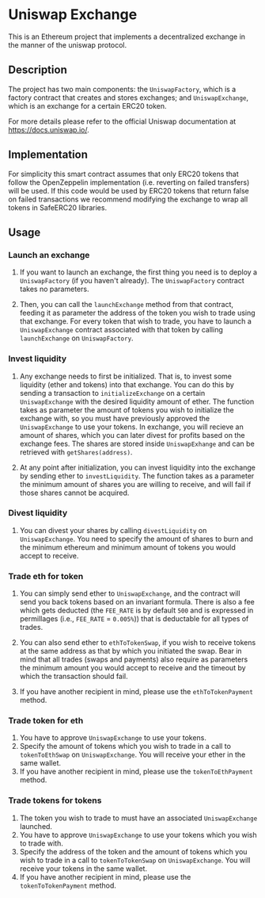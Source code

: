 # Uniswap Exchange
This is an Ethereum project that implements a decentralized exchange in the manner of the uniswap protocol.

## Description
The project has two main components: the `UniswapFactory`, which is a factory contract that creates and stores exchanges; and `UniswapExchange`, which is an exchange for a certain ERC20 token.

For more details please refer to the official Uniswap documentation at https://docs.uniswap.io/.

## Implementation
For simplicity this smart contract assumes that only ERC20 tokens that follow the OpenZeppelin implementation (i.e. reverting on failed transfers) will be used. If this code would be used by ERC20 tokens that return false on failed transactions we recommend modifying the exchange to wrap all tokens in SafeERC20 libraries.

## Usage

### Launch an exchange

1. If you want to launch an exchange, the first thing you need is to deploy a `UniswapFactory` (if you haven't already). The `UniswapFactory` contract takes no parameters.

2. Then, you can call the `launchExchange` method from that contract, feeding it as parameter the address of the token you wish to trade using that exchange. For every token that wish to trade, you have to launch a `UniswapExchange` contract associated with that token by calling `launchExchange` on `UniswapFactory`.

### Invest liquidity

1. Any exchange needs to first be initialized. That is, to invest some liquidity (ether and tokens) into that exchange. You can do this by sending a transaction to `initializeExchange` on a certain `UniswapExchange` with the desired liquidity amount of ether. The function takes as parameter the amount of tokens you wish to initialize the exchange with, so you must have previously approved the `UniswapExchange` to use your tokens. In exchange, you will recieve an amount of shares, which you can later divest for profits based on the exchange fees. The shares are stored inside `UniswapExhange` and can be retrieved with `getShares(address)`.

2. At any point after initialization, you can invest liquidity into the exchange by sending ether to `investLiquidity`. The function takes as a parameter the minimum amount of shares you are willing to receive, and will fail if those shares cannot be acquired.

### Divest liquidity

1. You can divest your shares by calling `divestLiquidity` on `UniswapExchange`. You need to specify the amount of shares to burn and the minimum ethereum and minimum amount of tokens you would accept to receive.

### Trade eth for token

1. You can simply send ether to `UniswapExchange`, and the contract will send you back tokens based on an invariant formula. There is also a fee which gets deducted (the `FEE_RATE` is by default `500` and is expressed in permillages (i.e., `FEE_RATE` = `0.005%`)) that is deductable for all types of trades.

2. You can also send ether to `ethToTokenSwap`, if you wish to receive tokens at the same address as that by which you initiated the swap. Bear in mind that all trades (swaps and payments) also require as parameters the minimum amount you would accept to receive and the timeout by which the transaction should fail.

3. If you have another recipient in mind, please use the `ethToTokenPayment` method.

### Trade token for eth

1. You have to approve `UniswapExchange` to use your tokens.
2. Specify the amount of tokens which you wish to trade in a call to `tokenToEthSwap` on `UniswapExchange`. You will receive your ether in the same wallet.
3. If you have another recipient in mind, please use the `tokenToEthPayment` method.

### Trade tokens for tokens

1. The token you wish to trade to must have an associated `UniswapExchange` launched.
2. You have to approve `UniswapExchange` to use your tokens which you wish to trade with.
3. Specify the address of the token and the amount of tokens which you wish to trade in a call to `tokenToTokenSwap` on `UniswapExchange`. You will receive your tokens in the same wallet.
4. If you have another recipient in mind, please use the `tokenToTokenPayment` method.

